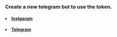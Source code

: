 <h3> Create a new telegram bot to use the token. </h3>
<h4><li><a href="https://instagram.com/dastix">Instgaram</a></li></h4>
<h4><li><a href="https://t.me/Pwwwww">Telegram</a></li></h4>
